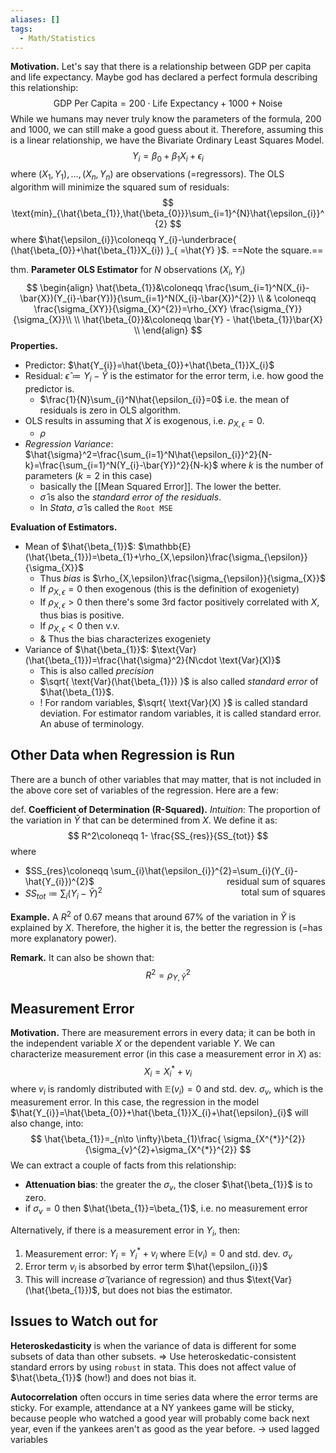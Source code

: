 ```yaml
---
aliases: []
tags:
  - Math/Statistics
---
```

**Motivation.** Let's say that there is a relationship between GDP per capita and life expectancy. Maybe god has declared a perfect formula describing this relationship:
$$
\text{GDP Per Capita}=200\cdot \text{Life Expectancy}+1000+\text{Noise}
$$
While we humans may never truly know the parameters of the formula, $200$ and $1000$, we can still make a good guess about it. Therefore, assuming this is a linear relationship, we have the Bivariate Ordinary Least Squares Model.
$$
Y_{i}=\beta_{0}+\beta_{1}X_{i}+\epsilon_{i}
$$
where $(X_{1},Y_{1}),\dots,(X_{n},Y_{n})$ are observations (=regressors). The OLS algorithm will minimize the squared sum of residuals:
$$
\text{min}_{\hat{\beta_{1}},\hat{\beta_{0}}}\sum_{i=1}^{N}\hat{\epsilon_{i}}^{2}
$$
where $\hat{\epsilon_{i}}\coloneqq Y_{i}-\underbrace{ (\hat{\beta_{0}}+\hat{\beta_{1}}X_{i}) }_{ =\hat{Y} }$. ==Note the square.==

thm. **Parameter OLS Estimator** for $N$ observations $(X_{i},Y_{i})$
$$
\begin{align}
\hat{\beta_{1}}&\coloneqq \frac{\sum_{i=1}^N(X_{i}-\bar{X})(Y_{i}-\bar{Y})}{\sum_{i=1}^N(X_{i}-\bar{X})^{2}} \\ 
 & \coloneqq \frac{\sigma_{XY}}{\sigma_{X}^{2}}=\rho_{XY} \frac{\sigma_{Y}}{\sigma_{X}}\\ \\
\hat{\beta_{0}}&\coloneqq \bar{Y} - \hat{\beta_{1}}\bar{X} \\
\end{align}
$$
**Properties.**
- Predictor: $\hat{Y_{i}}=\hat{\beta_{0}}+\hat{\beta_{1}}X_{i}$
- Residual: $\hat{\epsilon}\coloneqq Y_{i}-\hat{Y}$ is the estimator for the error term, i.e. how good the predictor is.
	- $\frac{1}{N}\sum_{i}^N\hat{\epsilon_{i}}=0$ i.e. the mean of residuals is zero in OLS algorithm.
- OLS results in assuming that $X$ is exogenous, i.e. $\rho_{X,\epsilon}=0$.
	- $\rho$
- _Regression Variance_: $\hat{\sigma}^2=\frac{\sum_{i=1}^N\hat{\epsilon_{i}}^2}{N-k}=\frac{\sum_{i=1}^N(Y_{i}-\bar{Y})^2}{N-k}$ where $k$ is the number of parameters ($k=2$ in this case)
	- basically the [[Mean Squared Error]]. The lower the better.
	- $\hat{\sigma}$ is also the _standard error of the residuals_.
	- In _Stata_, $\hat{\sigma}$ is called the `Root MSE`

**Evaluation of Estimators.**
- Mean of $\hat{\beta_{1}}$: $\mathbb{E}(\hat{\beta_{1}})=\beta_{1}+\rho_{X,\epsilon}\frac{\sigma_{\epsilon}}{\sigma_{X}}$
	- Thus _bias_ is $\rho_{X,\epsilon}\frac{\sigma_{\epsilon}}{\sigma_{X}}$
	- If $\rho_{X,\epsilon}=0$ then exogenous (this is the definition of exogeniety)
	- If $\rho_{X,\epsilon}>0$ then there's some 3rd factor positively correlated with $X$, thus bias is positive.
	- If $\rho_{X,\epsilon}<0$ then v.v.
	- & Thus the bias characterizes exogeniety
- Variance of $\hat{\beta_{1}}$: $\text{Var}(\hat{\beta_{1}})=\frac{\hat{\sigma}^2}{N\cdot \text{Var}(X)}$
	- This is also called _precision_
	- $\sqrt{ \text{Var}(\hat{\beta_{1}}) }$ is also called _standard error_ of $\hat{\beta_{1}}$.
	- ! For random variables, $\sqrt{ \text{Var}(X) }$ is called standard deviation. For estimator random variables, it is called standard error. An abuse of terminology.

## Other Data when Regression is Run

There are a bunch of other variables that may matter, that is not included in the above core set of variables of the regression. Here are a few:

def. **Coefficient of Determination (R-Squared).** _Intuition_: The proportion of the variation in $\hat{Y}$ that can be determined from $X$. We define it as:
$$
R^2\coloneqq 1- \frac{SS_{res}}{SS_{tot}}
$$
where
- $SS_{res}\coloneqq \sum_{i}\hat{\epsilon_{i}}^{2}=\sum_{i}(Y_{i}-\hat{Y_{i}})^{2}$ <span style="float:right;">residual sum of squares</span>
- $SS_{tot}\coloneqq \sum_{i}(Y_{i}-\bar{Y})^{2}$ <span style="float:right;">total sum of squares</span>

**Example.** A $R^{2}$ of $0.67$ means that around $67\%$ of the variation in $\hat{Y}$ is explained by $X$. Therefore, the higher it is, the better the regression is (=has more explanatory power).

**Remark.** It can also be shown that:
$$
R^{2}=\rho_{Y,\hat{Y}}^{2}
$$
## Measurement Error

**Motivation.** There are measurement errors in every data; it can be both in the independent variable $X$ or the dependent variable $Y$. We can characterize measurement error (in this case a measurement error in $X$) as:
$$
X_{i}=X_{i}^{*}+v_{i}
$$
where $v_{i}$ is randomly distributed with $\mathbb{E}(v_{i})=0$ and std. dev. $\sigma_{v}$, which is the measurement error. In this case, the regression in the model $\hat{Y_{i}}=\hat{\beta_{0}}+\hat{\beta_{1}}X_{i}+\hat{\epsilon}_{i}$ will also change, into:
$$
\hat{\beta_{1}}=_{n\to \infty}\beta_{1}\frac{ \sigma_{X^{*}}^{2}}{\sigma_{v}^{2}+\sigma_{X^{*}}^{2}}
$$
We can extract a couple of facts from this relationship:
- **Attenuation bias**: the greater the $\sigma_{v}$, the closer $\hat{\beta_{1}}$ is to zero.
- if $\sigma_{v}=0$ then $\hat{\beta_{1}}=\beta_{1}$, i.e. no measurement error

Alternatively, if there is a measurement error in $Y_{i}$, then:
1. Measurement error: $Y_{i}=Y_{i}^{*}+v_{i}$ where $\mathbb{E}(v_{i})=0$ and std. dev. $\sigma_{v}$
2. Error term $v_{i}$ is absorbed by error term $\hat{\epsilon_{i}}$
3. This will increase $\hat{\sigma}$ (variance of regression) and thus $\text{Var}(\hat{\beta_{1}})$, but does not bias the estimator.

## Issues to Watch out for

**Heteroskedasticity** is when the variance of data is different for some subsets of data than other subsets. ⇒ Use heteroskedatic-consistent standard errors by using `robust` in stata. This does not affect value of $\hat{\beta_{1}}$ (how!) and does not bias it.

**Autocorrelation** often occurs in time series data where the error terms are sticky. For example, attendance at a NY yankees game will be sticky, because people who watched a good year will probably come back next year, even if the yankees aren't as good as the year before. → used lagged variables
